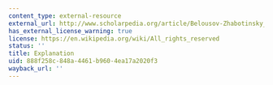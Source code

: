 ```yaml
---
content_type: external-resource
external_url: http://www.scholarpedia.org/article/Belousov-Zhabotinsky_reaction
has_external_license_warning: true
license: https://en.wikipedia.org/wiki/All_rights_reserved
status: ''
title: Explanation
uid: 888f258c-848a-4461-b960-4ea17a2020f3
wayback_url: ''
---
```


